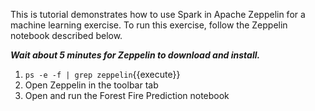 This is tutorial demonstrates how to use Spark in Apache Zeppelin for a machine learning exercise. To run this exercise, follow the Zeppelin notebook described below.

***Wait about 5 minutes for Zeppelin to download and install.***

1. `ps -e -f | grep zeppelin`{{execute}}
2. Open Zeppelin in the toolbar tab
3. Open and run the Forest Fire Prediction notebook

